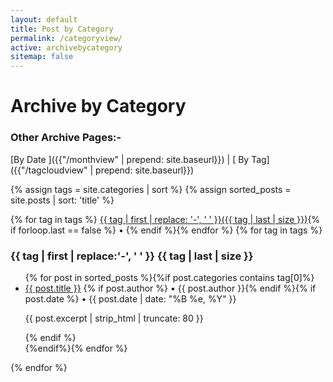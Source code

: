 ```yaml
---
layout: default
title: Post by Category
permalink: /categoryview/
active: archivebycategory
sitemap: false
---
```

<h1>Archive by Category</h1>

<h3>Other Archive Pages:- </h3>[By Date ]({{"/monthview" | prepend: site.baseurl}}) | [ By Tag]({{"/tagcloudview" | prepend: site.baseurl}})

{% assign tags = site.categories | sort %}
{% assign sorted_posts = site.posts | sort: 'title' %}
<div id="index"> 
{% for tag in tags %}
<a href="#{{ tag | first | slugify }}">{{ tag | first | replace: '-', ' ' }}({{ tag | last | size }})</a>{% if forloop.last == false %} • {% endif %}{% endfor %}
{% for tag in tags %}
<p><a name="{{ tag | first | slugify }}"></a></p><h3 class="archivetitle">{{ tag | first | replace:'-', ' ' }} {{ tag | last | size }}</h3>
<ul>{% for post in sorted_posts %}{%if post.categories contains tag[0]%}<li><a href="{{ post.url | prepend: site.baseurl }}">{{ post.title }}</a> {% if post.author %} • {{ post.author }}{% endif %}{% if post.date %} • {{ post.date | date: "%B %e, %Y" }}<p>{{ post.excerpt | strip_html | truncate: 80 }}</p>{% endif %}</li>{%endif%}{% endfor %}</ul>
{% endfor %}
</div>
